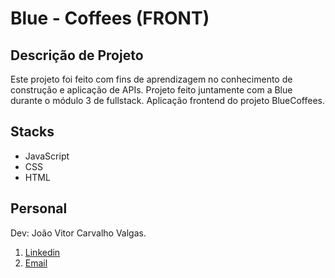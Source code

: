 # Blue - Coffees (FRONT)

## Descrição de Projeto
Este projeto foi feito com fins de aprendizagem no conhecimento de construção e aplicação de APIs.
Projeto feito juntamente com a Blue durante o módulo 3 de fullstack. Aplicação frontend do projeto BlueCoffees.

## Stacks
* JavaScript
* CSS
* HTML


## Personal
Dev: João Vitor Carvalho Valgas.
1. <a href='https://www.linkedin.com/in/joao-vitor-carvalho-valgas-08a742189/'>Linkedin</a>
2. <a href='mailto:joaovitorcarvalhovalgas@gmail.com'> Email </a>

